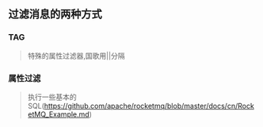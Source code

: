 ## 过滤消息的两种方式
### TAG
> 特殊的属性过滤器,国歌用||分隔
### 属性过滤
> 执行一些基本的SQL(https://github.com/apache/rocketmq/blob/master/docs/cn/RocketMQ_Example.md)
